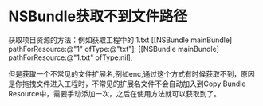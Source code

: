 #  NSBundle获取不到文件路径

获取项目资源的方法：例如获取工程中的 1.txt
 [[NSBundle mainBundle] pathForResource:@"1" ofType:@"txt"];
 [[NSBundle mainBundle] pathForResource:@"1.txt" ofType:nil];


 但是获取一个不常见的文件扩展名,例如enc,通过这个方式有时候获取不到，原因是你拖拽文件进入工程时，不常见的扩展名文件不会自动加入到Copy Bundle Resource中，需要手动添加一次，之后在使用方法就可以获取到了。 
